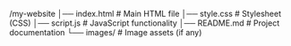 /my-website
│── index.html      # Main HTML file
│── style.css       # Stylesheet (CSS)
│── script.js       # JavaScript functionality
│── README.md       # Project documentation
└── images/         # Image assets (if any)
